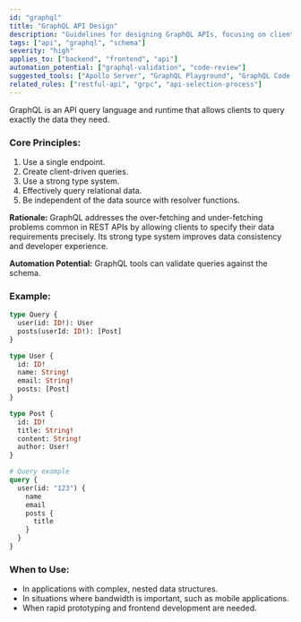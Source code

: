 ```yaml
---
id: "graphql"
title: "GraphQL API Design"
description: "Guidelines for designing GraphQL APIs, focusing on client-driven queries, a strong type system, and avoiding over-fetching."
tags: ["api", "graphql", "schema"]
severity: "high"
applies_to: ["backend", "frontend", "api"]
automation_potential: ["graphql-validation", "code-review"]
suggested_tools: ["Apollo Server", "GraphQL Playground", "GraphQL Code Generator"]
related_rules: ["restful-api", "grpc", "api-selection-process"]
---
```


GraphQL is an API query language and runtime that allows clients to query exactly the data they need.

### Core Principles:
1. Use a single endpoint.
2. Create client-driven queries.
3. Use a strong type system.
4. Effectively query relational data.
5. Be independent of the data source with resolver functions.

**Rationale:** GraphQL addresses the over-fetching and under-fetching problems common in REST APIs by allowing clients to specify their data requirements precisely. Its strong type system improves data consistency and developer experience.

**Automation Potential:** GraphQL tools can validate queries against the schema.

### Example:
```graphql
type Query {
  user(id: ID!): User
  posts(userId: ID!): [Post]
}

type User {
  id: ID!
  name: String!
  email: String!
  posts: [Post]
}

type Post {
  id: ID!
  title: String!
  content: String!
  author: User!
}

# Query example
query {
  user(id: "123") {
    name
    email
    posts {
      title
    }
  }
}
```

### When to Use:
- In applications with complex, nested data structures.
- In situations where bandwidth is important, such as mobile applications.
- When rapid prototyping and frontend development are needed.
